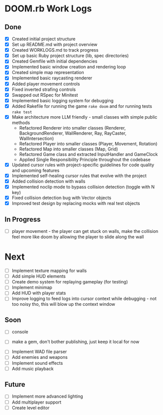 # DOOM.rb Work Logs

## Done
- [x] Created initial project structure
- [x] Set up README.md with project overview
- [x] Created WORKLOGS.md to track progress
- [x] Set up basic Ruby project structure (lib, spec directories)
- [x] Created Gemfile with initial dependencies
- [x] Implemented basic window creation and rendering loop
- [x] Created simple map representation
- [x] Implemented basic raycasting renderer
- [x] Added player movement controls
- [x] Fixed inverted strafing controls
- [x] Swapped out RSpec for Minitest
- [x] Implemented basic logging system for debugging
- [x] Added Rakefile for running the game `rake doom` and for running tests `rake test`
- [x] Make architecture more LLM friendly - small classes with simple public methods
  - Refactored Renderer into smaller classes (Renderer, BackgroundRenderer, WallRenderer, Ray, RayCaster, WallIntersection)
  - Refactored Player into smaller classes (Player, Movement, Rotation)
  - Refactored Map into smaller classes (Map, Grid)
  - Refactored Game class and extracted InputHandler and GameClock
  - Applied Single Responsibility Principle throughout the codebase
- [x] Updated cursor rules with project-specific guidelines for code quality and upcoming features
- [x] Implemented self-healing cursor rules that evolve with the project
- [x] Added collision detection with walls
- [x] Implemented noclip mode to bypass collision detection (toggle with N key)
- [x] Fixed collision detection bug with Vector objects
- [x] Improved test design by replacing mocks with real test objects

## In Progress
- [ ] player movement - the player can get stuck on walls, make the collision feel more like doom by allowing the player to slide along the wall

# Next
- [ ] Implement texture mapping for walls
- [ ] Add simple HUD elements
- [ ] Create demo system for replaying gameplay (for testing)
- [ ] Implement minimap
- [ ] Add HUD with player stats
- [ ] Improve logging to feed logs into cursor context while debugging - not too noisy tho, this will blow up the context window

## Soon
- [ ] console
* [ ] make a gem, don't bother publishing, just keep it local for now
- [ ] Implement WAD file parser
- [ ] Add enemies and weapons
- [ ] Implement sound effects
- [ ] Add music playback

## Future
- [ ] Implement more advanced lighting
- [ ] Add multiplayer support
- [ ] Create level editor 